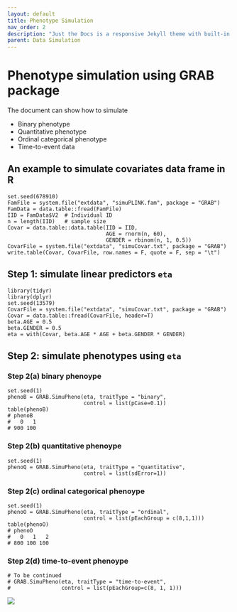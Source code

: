 ```yaml
---
layout: default
title: Phenotype Simulation
nav_order: 2
description: "Just the Docs is a responsive Jekyll theme with built-in search that is easily customizable and hosted on GitHub Pages."
parent: Data Simulation
---
```


# Phenotype simulation using GRAB package

The document can show how to simulate
- Binary phenotype
- Quantitative phenotype
- Ordinal categorical phenotype
- Time-to-event data

## An example to simulate covariates data frame in R

```
set.seed(678910)
FamFile = system.file("extdata", "simuPLINK.fam", package = "GRAB")
FamData = data.table::fread(FamFile)
IID = FamData$V2  # Individual ID
n = length(IID)   # sample size
Covar = data.table::data.table(IID = IID,
                               AGE = rnorm(n, 60), 
                               GENDER = rbinom(n, 1, 0.5))
CovarFile = system.file("extdata", "simuCovar.txt", package = "GRAB")
write.table(Covar, CovarFile, row.names = F, quote = F, sep = "\t")
```

## Step 1: simulate linear predictors ```eta```

```
library(tidyr)
library(dplyr)
set.seed(13579)
CovarFile = system.file("extdata", "simuCovar.txt", package = "GRAB")
Covar = data.table::fread(CovarFile, header=T)
beta.AGE = 0.5
beta.GENDER = 0.5
eta = with(Covar, beta.AGE * AGE + beta.GENDER * GENDER)
```

## Step 2: simulate phenotypes using ```eta```

### Step 2(a) binary phenoype
```
set.seed(1)
phenoB = GRAB.SimuPheno(eta, traitType = "binary", 
                        control = list(pCase=0.1))
table(phenoB)
# phenoB
#   0   1 
# 900 100
```

### Step 2(b) quantitative phenoype
```
set.seed(1)
phenoQ = GRAB.SimuPheno(eta, traitType = "quantitative", 
                        control = list(sdError=1))
```

### Step 2(c) ordinal categorical phenoype
```
set.seed(1)
phenoO = GRAB.SimuPheno(eta, traitType = "ordinal",
                        control = list(pEachGroup = c(8,1,1)))
table(phenoO)
# phenoO
#   0   1   2 
# 800 100 100
```

### Step 2(d) time-to-event phenoype
```
# To be continued
# GRAB.SimuPheno(eta, traitType = "time-to-event",
#                control = list(pEachGroup=c(8, 1, 1)))
```

<img src="{{site.baseurl | prepend: site.url}}img/SimuPheno.jpeg">

